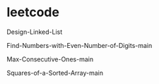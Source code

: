 # leetcode
Design-Linked-List

Find-Numbers-with-Even-Number-of-Digits-main

Max-Consecutive-Ones-main

Squares-of-a-Sorted-Array-main
